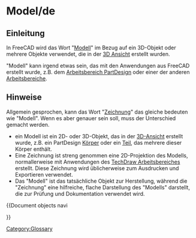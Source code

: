 # Model/de



## Einleitung

In FreeCAD wird das Wort \"[Modell](Model.md)\" im Bezug auf ein 3D-Objekt oder mehrere Objekte verwendet, die in der [3D Ansicht](3D_view/de.md) erstellt wurden.

\"Modell\" kann irgend etwas sein, das mit den Anwendungen aus FreeCAD erstellt wurde, z.B. dem [Arbeitsbereich PartDesign](PartDesign_Workbench/de.md) oder einer der anderen [Arbeitsbereiche](Workbenches/de.md).

## Hinweise

Allgemein gesprochen, kann das Wort \"[Zeichnung](Drawing.md)\" das gleiche bedeuten wie \"Modell\". Wenn es aber genauer sein soll, muss der Unterschied gemacht werden.

-   ein Modell ist ein 2D- oder 3D-Objekt, das in der [3D-Ansicht](3D_view/de.md) erstellt wurde, z.B. ein PartDesign [Körper](Body/de.md) oder ein [Teil](Part/de.md), das mehrere dieser Körper enthält.
-   Eine Zeichnung ist streng genommen eine 2D-Projektion des Modells, normallerweise mit Anwendungen des [TechDraw Arbeitsbereiches](TechDraw_Workbench/de.md) erstellt. Diese Zeichnung wird üblicherweise zum Ausdrucken und Exportieren verwendet.
-   Das \"Modell\" ist das tatsächliche Objekt zur Herstellung, während die \"Zeichnung\" eine hilfreiche, flache Darstellung des \"Modells\" darstellt, die zur Prüfung und Dokumentation verwendet wird.


{{Document objects navi

}} 

[Category:Glossary](Category:Glossary.md)
